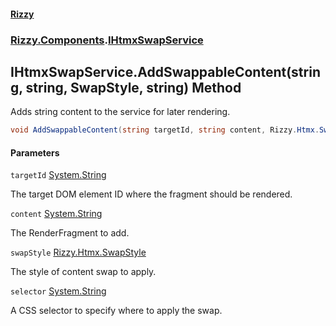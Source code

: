 #### [Rizzy](index 'index')
### [Rizzy.Components](Rizzy.Components 'Rizzy.Components').[IHtmxSwapService](Rizzy.Components.IHtmxSwapService 'Rizzy.Components.IHtmxSwapService')

## IHtmxSwapService.AddSwappableContent(string, string, SwapStyle, string) Method

Adds string content to the service for later rendering.

```csharp
void AddSwappableContent(string targetId, string content, Rizzy.Htmx.SwapStyle swapStyle=Rizzy.Htmx.SwapStyle.outerHTML, string? selector=null);
```
#### Parameters

<a name='Rizzy.Components.IHtmxSwapService.AddSwappableContent(string,string,Rizzy.Htmx.SwapStyle,string).targetId'></a>

`targetId` [System.String](https://docs.microsoft.com/en-us/dotnet/api/System.String 'System.String')

The target DOM element ID where the fragment should be rendered.

<a name='Rizzy.Components.IHtmxSwapService.AddSwappableContent(string,string,Rizzy.Htmx.SwapStyle,string).content'></a>

`content` [System.String](https://docs.microsoft.com/en-us/dotnet/api/System.String 'System.String')

The RenderFragment to add.

<a name='Rizzy.Components.IHtmxSwapService.AddSwappableContent(string,string,Rizzy.Htmx.SwapStyle,string).swapStyle'></a>

`swapStyle` [Rizzy.Htmx.SwapStyle](https://docs.microsoft.com/en-us/dotnet/api/Rizzy.Htmx.SwapStyle 'Rizzy.Htmx.SwapStyle')

The style of content swap to apply.

<a name='Rizzy.Components.IHtmxSwapService.AddSwappableContent(string,string,Rizzy.Htmx.SwapStyle,string).selector'></a>

`selector` [System.String](https://docs.microsoft.com/en-us/dotnet/api/System.String 'System.String')

A CSS selector to specify where to apply the swap.